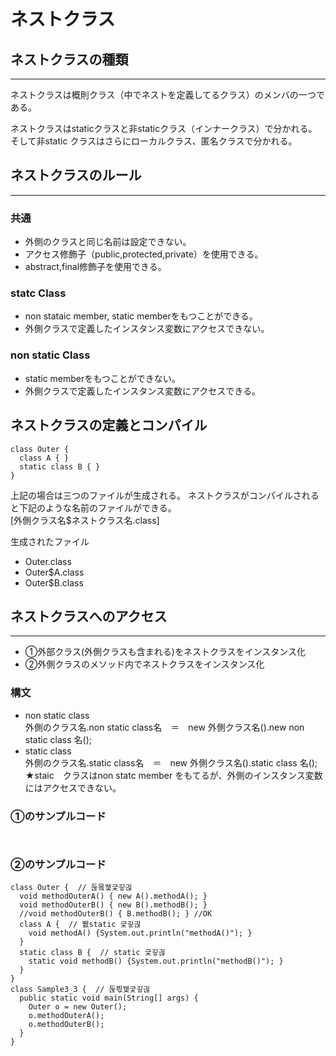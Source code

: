 
# ネストクラス

## ネストクラスの種類
---

ネストクラスは概則クラス（中でネストを定義してるクラス）のメンバの一つである。

ネストクラスはstaticクラスと非staticクラス（インナークラス）で分かれる。そして非static クラスはさらにローカルクラス、匿名クラスで分かれる。

## ネストクラスのルール
---
### 共通
* 外側のクラスと同じ名前は設定できない。
* アクセス修飾子（public,protected,private）を使用できる。
* abstract,final修飾子を使用できる。

### statc Class

* non stataic member, static memberをもつことができる。
* 外側クラスで定義したインスタンス変数にアクセスできない。

### non static Class

* static memberをもつことができない。
* 外側クラスで定義したインスタンス変数にアクセスできる。

## ネストクラスの定義とコンパイル
```
class Outer {
  class A { }
  static class B { }
}
```
上記の場合は三つのファイルが生成される。
ネストクラスがコンパイルされると下記のような名前のファイルができる。  
[外側クラス名$ネストクラス名.class]

生成されたファイル  
* Outer.class
* Outer$A.class
* Outer$B.class


## ネストクラスへのアクセス
---
* ①外部クラス(外側クラスも含まれる)をネストクラスをインスタンス化
* ②外側クラスのメソッド内でネストクラスをインスタンス化

### 構文
* non static class  
外側のクラス名.non static class名　＝　new 外側クラス名().new non static class 名();
* static class  
外側のクラス名.static class名　＝　new 外側クラス名().static class 名();
★staic　クラスはnon statc member をもてるが、外側のインスタンス変数にはアクセスできない。

### ①のサンプルコード
```


```
### ②のサンプルコード
```
class Outer {  // 둖뫀궻긏깋긚
  void methodOuterA() { new A().methodA(); }
  void methodOuterB() { new B().methodB(); }
  //void methodOuterB() { B.methodB(); } //OK
  class A {  // 뷄static 긏깋긚
    void methodA() {System.out.println("methodA()"); }
  }
  static class B {  // static 긏깋긚
    static void methodB() {System.out.println("methodB()"); }
  }
}
class Sample3_3 {  // 둖븫궻긏깋긚
  public static void main(String[] args) {
    Outer o = new Outer();
    o.methodOuterA();
    o.methodOuterB();
  }
}

```
